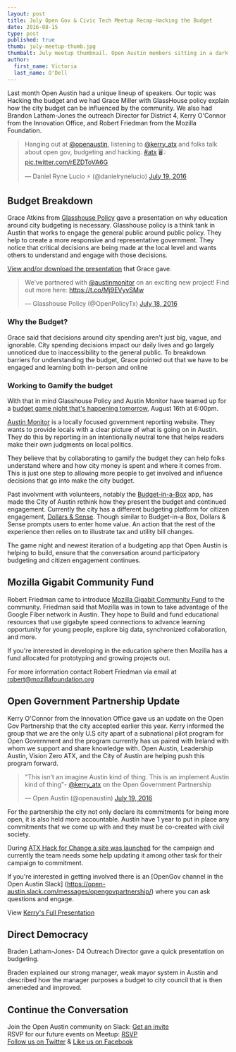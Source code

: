 ```yaml
---
layout: post
title: July Open Gov & Civic Tech Meetup Recap-Hacking the Budget
date: 2016-08-15
type: post
published: true
thumb: july-meetup-thumb.jpg
thumbalt: July meetup thumbnail. Open Austin members sitting in a dark library room facing the projected screen from July's meetup. 
author:
  first_name: Victoria
  last_name: O'Dell
---
```


Last month Open Austin had a unique lineup of speakers. Our topic was Hacking the budget and we had Grace Miller with GlassHouse policy explain how the city budget can be influenced by the community. We also had Brandon Latham-Jones the outreach Director for District 4, Kerry O'Connor from the Innovation Office, and Robert Friedman from the Mozilla Foundation.    

<blockquote class="twitter-tweet" data-lang="en"><p lang="en" dir="ltr">Hanging out at <a href="https://twitter.com/openaustin">@openaustin</a>, listening to <a href="https://twitter.com/kerry_atx">@kerry_atx</a> and folks talk about open gov, budgeting and hacking. <a href="https://twitter.com/hashtag/atx?src=hash">#atx</a> 🖥💡 <a href="https://t.co/rEZDToVA6G">pic.twitter.com/rEZDToVA6G</a></p>&mdash; Daniel Ryne Lucio ⚡️ (@danielrynelucio) <a href="https://twitter.com/danielrynelucio/status/755206939399684096">July 19, 2016</a></blockquote>


## Budget Breakdown

Grace Atkins from [Glasshouse Policy](https://www.glasshousepolicy.org/) gave a presentation on why education around city budgeting is necessary. Glasshouse policy is a think tank in Austin that works to engage the general public around public policy. They help to create a more responsive and representative government. They notice that critical decisions are being made at the local level and wants others to understand and engage with those decisions.

[View and/or download the presentation](https://docs.google.com/presentation/d/1xwLwHwfC9cOOSTbM4R2vsFQ_FgT9sdQWJ8UTS_zUT54/edit#slide=id.g151ddb760f_0_6') that Grace gave. 

<blockquote class="twitter-tweet" data-lang="en"><p lang="en" dir="ltr">We've partnered with <a href="https://twitter.com/austinmonitor">@austinmonitor</a> on an exciting new project! Find out more here: <a href="https://t.co/Mj9EVyvSMw">https://t.co/Mj9EVyvSMw</a></p>&mdash; Glasshouse Policy (@OpenPolicyTx) <a href="https://twitter.com/OpenPolicyTx/status/755059943653253120">July 18, 2016</a></blockquote>

### Why the Budget? 
Grace said that decisions around city spending aren't just big, vague, and ignorable. City spending decisions impact our daily lives and go largely unnoticed due to inaccessibility to the general public. To breakdown barriers for understanding the budget, Grace pointed out that we have to be engaged and learning both in-person and online


### Working to Gamify the budget
With that in mind Glasshouse Policy and Austin Monitor have teamed up for a [budget game night that's happening tomorrow](https://www.eventbrite.com/e/budget-game-night-tickets-26423729085), August 16th at 6:00pm. 

[Austin Monitor](http://www.austinmonitor.com/) is a locally focused government reporting website. They wants to provide locals with a clear picture of what is going on in Austin. They do this by reporting in an intentionally neutral tone that helps readers make their own judgments on local politics.  

They believe that by collaborating to gamify the budget they can help folks understand where and how city money is spent and where it comes from. This is just one step to allowing more people to get involved and influence decisions that go into make the city budget.

Past involvment with volunteers, notably the [Budget-in-a-Box](http://www.budgetboxapp.com/welcome) app, has made the City of Austin rethink how they present the budget and continued engagement. Currently the city has a different budgeting platform for citizen engagement, [Dollars & Sense](https://austintx.budgetsimulator.com/). Though similar to Budget-in-a Box, Dollars & Sense prompts users to enter home value. An action that the rest of the experience then relies on to illustrate tax and utility bill changes. 

The game night and newest iteration of a budgeting app that Open Austin is helping to build, ensure that the conversation around participatory budgeting and citizen engagement continues. 

## Mozilla Gigabit Community Fund
Robert Friedman came to introduce [Mozilla Gigabit Community Fund](https://www.mozilla.org/en-US/gigabit/) to the community. Friedman said that Mozilla was in town to take advantage of the Google Fiber network in Austin. They hope to Build and fund educational resources that use gigabyte speed connections to advance learning opportunity for young people, explore big data, synchronized collaboration, and more. 

If you're interested in developing in the education sphere then Mozilla has a fund allocated for prototyping and growing projects out.

For more information contact Robert Friedman via email at robert@mozillafoundation.org 

## Open Government Partnership Update
Kerry O'Connor from the Innovation Office gave us an update on the Open Gov Partnership that the city accepted earlier this year. Kerry informed the group that we are the only U.S city apart of a subnational pilot program for Open Government and the program currently has us paired with Ireland with whom we support and share knowledge with. Open Austin, Leadership Austin, Vision Zero ATX, and the City of Austin are helping push this program forward.

<blockquote class="twitter-tweet" data-lang="en"><p lang="en" dir="ltr">&quot;This isn&#39;t an imagine Austin kind of thing. This is an implement Austin kind of thing&quot;- <a href="https://twitter.com/kerry_atx">@kerry_atx</a> on the Open Government Partnership</p>&mdash; Open Austin (@openaustin) <a href="https://twitter.com/openaustin/status/755202029467893760">July 19, 2016</a></blockquote>

For the partnership the city not only declare its commitments for being more open, it is also held more accountable. Austin have 1 year to put in place any commitments that we come up with and they must be co-created with civil society. 

During [ATX Hack for Change a site was launched](http://cityofaustin.github.io/open-gov-partnership/) for the campaign and currently the team needs some help updating it among other task for their campaign to commitment.  

If you're interested in getting involved there is an [OpenGov channel in the Open Austin Slack] 
(https://open-austin.slack.com/messages/opengovpartnership/) where you can ask questions and engage.

View [Kerry's Full Presentation](https://docs.google.com/presentation/d/1sWrJSMndCjpB4cJy8IVRB7km4PsTrz6ue74wrj_dYEg/edit#slide=id.g15df7ec05d_0_11)


## Direct Democracy
Braden Latham-Jones- D4 Outreach Director gave a quick presentation on budgeting.

Braden explained our strong manager, weak mayor system in Austin and described how the manager purposes a budget to city council that is then ameneded and improved. 



## Continue the Conversation

Join the Open Austin community on Slack: [Get an invite](http://slack.open-austin.org/)
<br>
RSVP for our future events on Meetup: [RSVP](http://www.meetup.com/Open-Austin/)
<br>
[Follow us on Twitter](https://twitter.com/openaustin?lang=en)
& [Like us on Facebook](https://www.facebook.com/Open-Austin-412390968837071/)

<script async src="//platform.twitter.com/widgets.js" charset="utf-8"></script>

